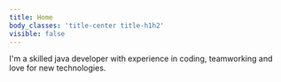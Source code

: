 ```yaml
---
title: Home
body_classes: 'title-center title-h1h2'
visible: false
---
```


I'm a skilled java developer with experience in coding, teamworking and love for new technologies.